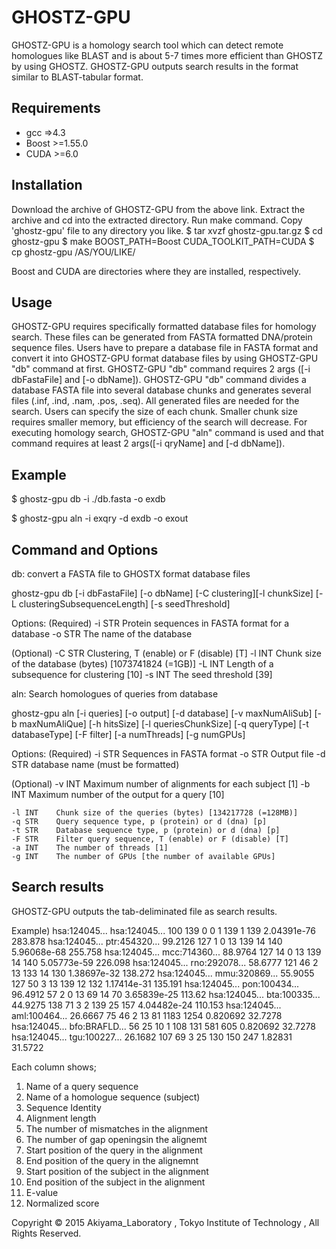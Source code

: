 GHOSTZ-GPU
======

GHOSTZ-GPU is a homology search tool which can detect remote homologues like BLAST and is about 5-7 times more efficient than GHOSTZ by using GHOSTZ. GHOSTZ-GPU outputs search results in the format similar to BLAST-tabular format.

Requirements
------------
- gcc =>4.3
- Boost >=1.55.0
- CUDA >=6.0

Installation
------------

Download the archive of GHOSTZ-GPU from the above link.
Extract the archive and cd into the extracted directory.
Run make command.
Copy 'ghostz-gpu' file to any directory you like.
      $ tar xvzf ghostz-gpu.tar.gz
      $ cd ghostz-gpu
      $ make BOOST_PATH=Boost CUDA_TOOLKIT_PATH=CUDA
      $ cp ghostz-gpu /AS/YOU/LIKE/
    
Boost and CUDA are directories where they are installed, respectively.
    
Usage
-----

GHOSTZ-GPU requires specifically formatted database files for homology search. These files can be generated from FASTA formatted DNA/protein sequence files. 
Users have to prepare a database file in FASTA format and convert it into GHOSTZ-GPU format database files by using GHOSTZ-GPU "db" command at first. GHOSTZ-GPU "db" command requires 2 args ([-i dbFastaFile] and [-o dbName]). GHOSTZ-GPU "db" command divides a database FASTA file into several database chunks and generates several files (.inf, .ind, .nam, .pos, .seq). All generated files are needed for the search. Users can specify the size of each chunk. Smaller chunk size requires smaller memory, but efficiency of the search will decrease. 
For executing homology search, GHOSTZ-GPU "aln" command is used and that command requires at least 2 args([-i qryName] and [-d dbName]).

Example
-------
$ ghostz-gpu db  -i ./db.fasta -o exdb

$ ghostz-gpu aln -i exqry -d exdb -o exout

Command and Options
-------------------
db: convert a FASTA file to GHOSTX format database files

  ghostz-gpu db [-i dbFastaFile] [-o dbName] [-C clustering][-l chunkSize]
            [-L clusteringSubsequenceLength]  [-s seedThreshold]

  Options:
  (Required)
    -i STR    Protein sequences in FASTA format for a database
    -o STR    The name of the database

  (Optional)
    -C STR    Clustering, T (enable) or F (disable) [T]
    -l INT    Chunk size of the database (bytes) [1073741824 (=1GB)]
    -L INT    Length of a subsequence for clustering [10]
    -s INT    The seed threshold [39]


aln:  Search homologues of queries from database

  ghostz-gpu aln [-i queries] [-o output] [-d database] [-v maxNumAliSub]
             [-b maxNumAliQue] [-h hitsSize] [-l queriesChunkSize] [-q queryType]
             [-t databaseType] [-F filter] [-a numThreads] [-g numGPUs]

  Options:
  (Required)
    -i STR    Sequences in FASTA format
    -o STR    Output file
    -d STR    database name (must be formatted)

  (Optional)
    -v INT    Maximum number of alignments for each subject [1]
    -b INT    Maximum number of the output for a query [10]

    -l INT    Chunk size of the queries (bytes) [134217728 (=128MB)]
    -q STR    Query sequence type, p (protein) or d (dna) [p]
    -t STR    Database sequence type, p (protein) or d (dna) [p]
    -F STR    Filter query sequence, T (enable) or F (disable) [T] 
    -a INT    The number of threads [1]
    -g INT    The number of GPUs [the number of available GPUs]
Search results
--------------
GHOSTZ-GPU outputs the tab-deliminated file as search results.

Example)
  hsa:124045...   hsa:124045...   100       139     0       0       1       139     1       139     2.04391e-76     283.878
  hsa:124045...   ptr:454320...   99.2126        127     1       0       13      139     14      140     5.96068e-68     255.758
  hsa:124045...   mcc:714360...   88.9764        127     14      0       13      139     14      140     5.05773e-59     226.098
  hsa:124045...   rno:292078...   58.6777        121     46      2       13      133     14      130     1.38697e-32     138.272
  hsa:124045...   mmu:320869...   55.9055        127     50      3       13      139     12      132     1.17414e-31     135.191
  hsa:124045...   pon:100434...   96.4912        57      2       0       13      69      14      70      3.65839e-25     113.62
  hsa:124045...   bta:100335...   44.9275        138     71      3       2       139     25      157     4.04482e-24     110.153
  hsa:124045...   aml:100464...   26.6667        75      46      2       13      81      1183    1254    0.820692        32.7278
  hsa:124045...   bfo:BRAFLD...   56    25      10      1       108     131     581     605     0.820692        32.7278
  hsa:124045...   tgu:100227...   26.1682        107     69      3       25      130     150     247     1.82831 31.5722

Each column shows;
1.  Name of a query sequence
2.  Name of a homologue sequence (subject)
3.  Sequence Identity
4.  Alignment length
5.  The number of mismatches in the alignment
6.  The number of gap openingsin the alignemt
7.  Start position of the query in the alignment
8.  End position of the query in the alignemnt
9.  Start position of the subject in the alignment
10. End position of the subject in the alignment
11. E-value
12. Normalized score

Copyright © 2015 Akiyama_Laboratory , Tokyo Institute of Technology , All Rights Reserved.  


